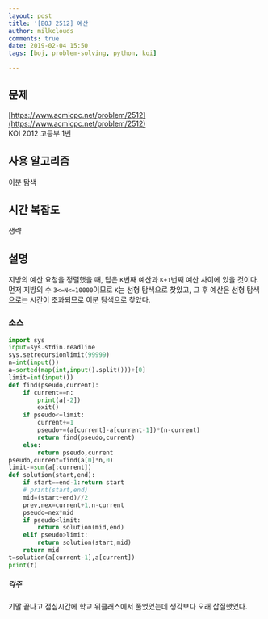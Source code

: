 ```yaml
---
layout: post
title: '[BOJ 2512] 예산'
author: milkclouds
comments: true
date: 2019-02-04 15:50
tags: [boj, problem-solving, python, koi]

---
```


## 문제
[https://www.acmicpc.net/problem/2512](https://www.acmicpc.net/problem/2512)  
KOI 2012 고등부 1번

## 사용 알고리즘  
이분 탐색

## 시간 복잡도  
생략  

## 설명  
지방의 예산 요청을 정렬했을 때, 답은 `K`번째 예산과 `K+1`번째 예산 사이에 있을 것이다.  
먼저 지방의 수 `3<=N<=10000`이므로 `K`는 선형 탐색으로 찾았고, 그 후 예산은 선형 탐색으로는 시간이 초과되므로 이분 탐색으로 찾았다.


### 소스  

```python
import sys
input=sys.stdin.readline
sys.setrecursionlimit(99999)
n=int(input())
a=sorted(map(int,input().split()))+[0]
limit=int(input())
def find(pseudo,current):
    if current==n:
        print(a[-2])
        exit()
    if pseudo<=limit:
        current+=1
        pseudo+=(a[current]-a[current-1])*(n-current)
        return find(pseudo,current)
    else:
        return pseudo,current
pseudo,current=find(a[0]*n,0)
limit-=sum(a[:current])
def solution(start,end):
    if start==end-1:return start
    # print(start,end)
    mid=(start+end)//2
    prev,nex=current+1,n-current
    pseudo=nex*mid
    if pseudo<limit:
        return solution(mid,end)
    elif pseudo>limit:
        return solution(start,mid)
    return mid
t=solution(a[current-1],a[current])
print(t)
```


##### 각주
기말 끝나고 점심시간에 학교 위클래스에서 풀었었는데 생각보다 오래 삽질했었다.

